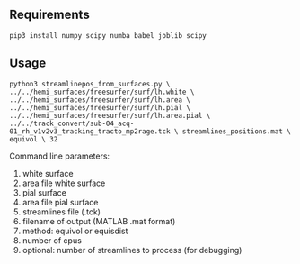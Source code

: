 ## Requirements
`pip3 install numpy scipy numba babel joblib scipy`

## Usage
`python3 streamlinepos_from_surfaces.py \
../../hemi_surfaces/freesurfer/surf/lh.white \
../../hemi_surfaces/freesurfer/surf/lh.area \
../../hemi_surfaces/freesurfer/surf/lh.pial \
../../hemi_surfaces/freesurfer/surf/lh.area.pial \
../../track_convert/sub-04_acq-01_rh_v1v2v3_tracking_tracto_mp2rage.tck \
streamlines_positions.mat \
equivol \
32`


Command line parameters:
1. white surface
2. area file white surface
3. pial surface
4. area file pial surface
5. streamlines file (.tck)
6. filename of output (MATLAB .mat format)
7. method: equivol or equisdist
8. number of cpus
9. optional: number of streamlines to process (for debugging)
